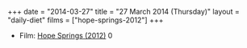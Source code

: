 +++
date = "2014-03-27"
title = "27 March 2014 (Thursday)"
layout = "daily-diet"
films = ["hope-springs-2012"]
+++


* Film: [Hope Springs (2012)](/films/hope-springs-2012) 0